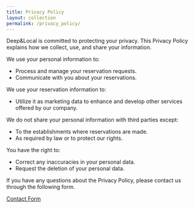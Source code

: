 ```yaml
---
title: Privacy Policy
layout: collection
permalink: /privacy_policy/
---
```


Deep&Local is committed to protecting your privacy. This Privacy Policy explains how we collect, use, and share your information.

We use your personal information to:

- Process and manage your reservation requests.
- Communicate with you about your reservations.

We use your reservation information to:

- Utilize it as marketing data to enhance and develop other services offered by our company.

We do not share your personal information with third parties except:

- To the establishments where reservations are made.
- As required by law or to protect our rights.

You have the right to:

- Correct any inaccuracies in your personal data.
- Request the deletion of your personal data.


If you have any questions about the Privacy Policy, please contact us through the following form.

<a href="https://forms.gle/hUatEHrQSCnx5ToD6" class="btn btn--inverse">Contact Form</a>